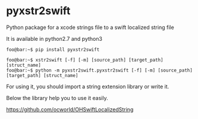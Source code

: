 # pyxstr2swift
Python package for a xcode strings file to a swift localized string file

It is available in python2.7 and python3

```console
foo@bar:~$ pip install pyxstr2swift
```

```console
foo@bar:~$ xstr2swift [-f] [-m] [source_path] [target_path] [struct_name]
foo@bar:~$ python -m pyxstr2swift.pyxstr2swift [-f] [-m] [source_path] [target_path] [struct_name]
```

For using it, you should import a string extension library or write it.

Below the library help you to use it easily.

https://github.com/ocworld/OHSwiftLocalizedString
